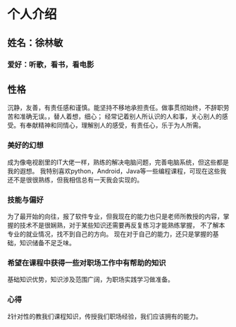 # 个人介绍
##  姓名：徐林敏
### 爱好：听歌，看书，看电影
## 性格
沉静，友善，有责任感和谨慎。能坚持不移地承担责任。做事贯彻始终，不辞职劳苦和准确无误。，替人着想，细心；
经常记着别人所认识的人和事，关心别人的感受。有奉献精神和同情心，理解别人的感受，有责任心，乐于为人所需。
###  美好的幻想
成为像电视剧里的IT大佬一样，熟练的解决电脑问题，完善电脑系统，但这些都是我的遐想。
我特别喜欢python，Android，Java等一些编程课程，可现在这些我还不是很很熟练，但我相信总有一天我会实现的。
### 技能与偏好
为了最开始的向往，报了软件专业，但我现在的能力也只是老师所教授的内容，掌握的技术不是很娴熟，对于某些知识还需要再反复练习才能熟练掌握，
不了解本专业的就业情况，找不到自己的方向。
现在对于自己的能力，还只是掌握的基础，知识储备不足乏味。
###  希望在课程中获得一些对职场工作中有帮助的知识
  基础知识优势，知识涉及范围广阔，为职场实践学习做准备。
###  心得
  ž针对性的教我们课程知识，传授我们职场经验，我们应该拥有的能力。
